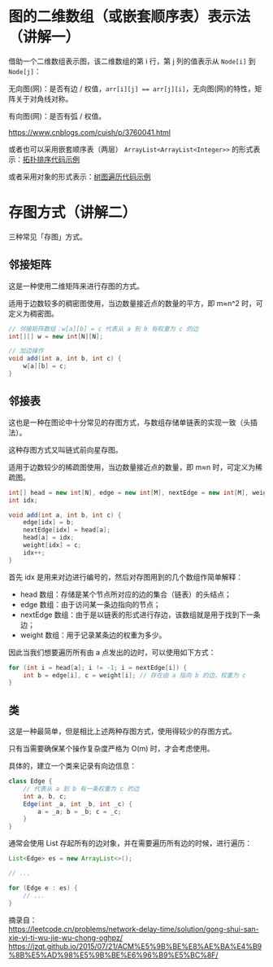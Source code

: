 # 图的二维数组（或嵌套顺序表）表示法（讲解一）

借助一个二维数组表示图，该二维数组的第 i 行，第 j 列的值表示从 `Node[i]` 到 `Node[j]`：  

无向图(网)：是否有边 / 权值，`arr[i][j] == arr[j][i]`，无向图(网)的特性，矩阵关于对角线对称。  

有向图(网)：是否有弧 / 权值。  

https://www.cnblogs.com/cuish/p/3760041.html  
  
或者也可以采用嵌套顺序表（两层） `ArrayList<ArrayList<Integer>>` 的形式表示：[拓扑排序代码示例](./../../../Common%20Algorithm%20and%20Theory/拓扑排序.md#dfs)  
  
或者采用对象的形式表示：[树图遍历代码示例](./../../../Common%20Algorithm%20and%20Theory/树图遍历.md#图遍历)  
  
# 存图方式（讲解二）
三种常见「存图」方式。  

## 邻接矩阵
这是一种使用二维矩阵来进行存图的方式。  

适用于边数较多的稠密图使用，当边数量接近点的数量的平方，即 m≈n^2 时，可定义为稠密图。  
```java
// 邻接矩阵数组：w[a][b] = c 代表从 a 到 b 有权重为 c 的边
int[][] w = new int[N][N];

// 加边操作
void add(int a, int b, int c) {
    w[a][b] = c;
}
```

## 邻接表
这也是一种在图论中十分常见的存图方式，与数组存储单链表的实现一致（头插法）。  

这种存图方式又叫链式前向星存图。  

适用于边数较少的稀疏图使用，当边数量接近点的数量，即 m≈n 时，可定义为稀疏图。  
```java
int[] head = new int[N], edge = new int[M], nextEdge = new int[M], weight = new int[M];
int idx;

void add(int a, int b, int c) {
    edge[idx] = b;
    nextEdge[idx] = head[a];
    head[a] = idx;
    weight[idx] = c;
    idx++;
}
```
首先 idx 是用来对边进行编号的，然后对存图用到的几个数组作简单解释：  
* head 数组：存储是某个节点所对应的边的集合（链表）的头结点；
* edge 数组：由于访问某一条边指向的节点；
* nextEdge 数组：由于是以链表的形式进行存边，该数组就是用于找到下一条边；
* weight 数组：用于记录某条边的权重为多少。

因此当我们想要遍历所有由 a 点发出的边时，可以使用如下方式：
```java
for (int i = head[a]; i != -1; i = nextEdge[i]) {
    int b = edge[i], c = weight[i]; // 存在由 a 指向 b 的边，权重为 c
}
```

## 类
这是一种最简单，但是相比上述两种存图方式，使用得较少的存图方式。  

只有当需要确保某个操作复杂度严格为 O(m) 时，才会考虑使用。  

具体的，建立一个类来记录有向边信息：  
```java
class Edge {
    // 代表从 a 到 b 有一条权重为 c 的边
    int a, b, c;
    Edge(int _a, int _b, int _c) {
        a = _a; b = _b; c = _c;
    }
}
```
通常会使用 List 存起所有的边对象，并在需要遍历所有边的时候，进行遍历：  
```java
List<Edge> es = new ArrayList<>();

// ...

for (Edge e : es) {
    // ...
}
```

摘录自：  
https://leetcode.cn/problems/network-delay-time/solution/gong-shui-san-xie-yi-ti-wu-jie-wu-chong-oghpz/  
https://jzqt.github.io/2015/07/21/ACM%E5%9B%BE%E8%AE%BA%E4%B9%8B%E5%AD%98%E5%9B%BE%E6%96%B9%E5%BC%8F/  
